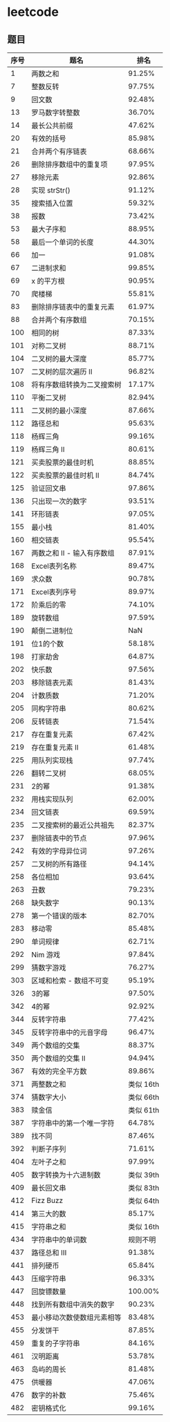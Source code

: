 # leetcode

## 题目
序号 | 题名 | 排名
-- | -- | --
1 | 两数之和 | 91.25%
7 | 整数反转 | 97.75%
9 | 回文数 | 92.48%
13 | 罗马数字转整数 | 36.70%
14 | 最长公共前缀 | 47.62%
20 | 有效的括号 | 85.98%
21 | 合并两个有序链表 | 68.66%
26 | 删除排序数组中的重复项 | 97.95%
27 | 移除元素 | 92.86%
28 | 实现 strStr() | 91.12%
35 | 搜索插入位置 | 59.32%
38 | 报数 | 73.42%
53 | 最大子序和 | 88.95%
58 | 最后一个单词的长度 | 44.30%
66 | 加一 | 91.08%
67 | 二进制求和 | 99.85%
69 | x 的平方根 | 90.95%
70 | 爬楼梯 | 55.81%
83 | 删除排序链表中的重复元素 | 61.97%
88 | 合并两个有序数组 | 70.15%
100 | 相同的树 | 87.33%
101 | 对称二叉树 | 88.71%
104 | 二叉树的最大深度 | 85.77%
107 | 二叉树的层次遍历 II | 96.82%
108 | 将有序数组转换为二叉搜索树 | 17.17%
110 | 平衡二叉树 | 82.94%
111 | 二叉树的最小深度 | 87.66%
112 | 路径总和 | 95.63%
118 | 杨辉三角 | 99.16%
119 | 杨辉三角 II | 80.61%
121 | 买卖股票的最佳时机 | 88.85%
122 | 买卖股票的最佳时机 II | 84.74%
125 | 验证回文串 | 97.86%
136 | 只出现一次的数字 | 93.51%
141 | 环形链表 | 97.05%
155 | 最小栈 | 81.40%
160 | 相交链表 | 95.54%
167 | 两数之和 II - 输入有序数组 | 87.91%
168 | Excel表列名称 | 89.47%
169 | 求众数 | 90.78%
171 | Excel表列序号 | 89.97%
172 | 阶乘后的零 | 74.10%
189 | 旋转数组 | 97.59%
190 | 颠倒二进制位 | NaN
191 | 位1的个数 | 58.18%
198 | 打家劫舍 | 64.87%
202 | 快乐数 | 97.56%
203 | 移除链表元素 | 81.43%
204 | 计数质数 | 71.20%
205 | 同构字符串 | 80.62%
206 | 反转链表 | 71.54%
217 | 存在重复元素 | 67.42%
219 | 存在重复元素 II | 61.48%
225 | 用队列实现栈 | 97.74%
226 | 翻转二叉树 | 68.05%
231 | 2的幂 | 91.38%
232 | 用栈实现队列 | 62.00%
234 | 回文链表 | 69.59%
235 | 二叉搜索树的最近公共祖先 | 82.37%
237 | 删除链表中的节点 | 97.96%
242 | 有效的字母异位词 | 97.26%
257 | 二叉树的所有路径 | 94.14%
258 | 各位相加 | 93.64%
263 | 丑数 | 79.23%
268 | 缺失数字 | 90.13%
278 | 第一个错误的版本 | 82.70%
283 | 移动零 | 85.48%
290 | 单词规律 | 62.71%
292 | Nim 游戏 | 97.84%
299 | 猜数字游戏 | 76.27%
303 | 区域和检索 - 数组不可变 | 95.19%
326 | 3的幂 | 97.50%
342 | 4的幂 | 92.92%
344 | 反转字符串 | 77.42%
345 | 反转字符串中的元音字母 | 96.47%
349 | 两个数组的交集 | 88.37%
350 | 两个数组的交集 II | 94.94%
367 | 有效的完全平方数 | 89.86%
371 | 两整数之和 | 类似 16th
374 | 猜数字大小 | 类似 66th
383 | 赎金信 | 类似 61th
387 | 字符串中的第一个唯一字符 | 64.78%
389 | 找不同 | 87.46%
392 | 判断子序列 | 71.61%
404 | 左叶子之和 | 97.99%
405 | 数字转换为十六进制数 | 类似 39th
409 | 最长回文串 | 类似 83th
412 | Fizz Buzz | 类似 64th
414 | 第三大的数 | 85.17%
415 | 字符串之和 | 类似 16th
434 | 字符串中的单词数 | 规则不明
437 | 路径总和 III | 91.38%
441 | 排列硬币 | 65.84%
443 | 压缩字符串 | 96.33%
447 | 回旋镖数量 | 100.00%
448 | 找到所有数组中消失的数字 | 90.23%
453 | 最小移动次数使数组元素相等 | 83.48%
455 | 分发饼干 | 87.85%
459 | 重复的子字符串 | 84.16%
461 | 汉明距离 | 53.78%
463 | 岛屿的周长 | 81.48%
475 | 供暖器 | 47.06%
476 | 数字的补数 | 75.46%
482 | 密钥格式化 | 99.16%